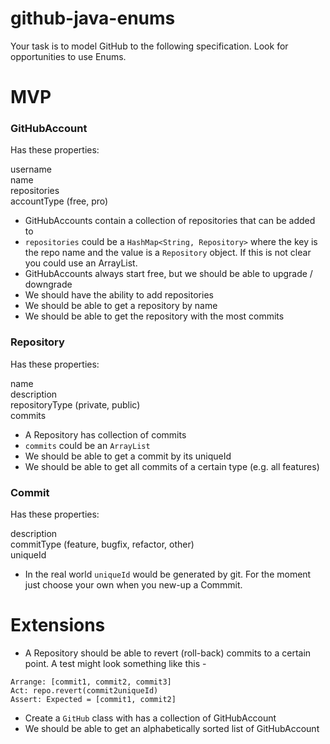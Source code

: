 # github-java-enums

Your task is to model GitHub to the following specification. Look for opportunities to use Enums.

# MVP

### GitHubAccount

Has these properties:

username  
name  
repositories  
accountType (free, pro)

- GitHubAccounts contain a collection of repositories that can be added to
- `repositories` could be a `HashMap<String, Repository>` where the key is the repo name and the value is a `Repository` object. If this is not clear you could use an ArrayList.
- GitHubAccounts always start free, but we should be able to upgrade / downgrade
- We should have the ability to add repositories
- We should be able to get a repository by name
- We should be able to get the repository with the most commits

### Repository

Has these properties:

name  
description  
repositoryType (private, public)  
commits  

- A Repository has collection of commits
- `commits` could be an `ArrayList`
- We should be able to get a commit by its uniqueId
- We should be able to get all commits of a certain type (e.g. all features)

### Commit

Has these properties:

description  
commitType (feature, bugfix, refactor, other)  
uniqueId  

- In the real world `uniqueId` would be generated by git. For the moment just choose your own when you new-up a Commmit.
 
 
# Extensions

- A Repository should be able to revert (roll-back) commits to a certain point. A test might look something like this -

```
Arrange: [commit1, commit2, commit3]
Act: repo.revert(commit2uniqueId)
Assert: Expected = [commit1, commit2]
```
- Create a `GitHub` class with has a collection of GitHubAccount
- We should be able to get an alphabetically sorted list of GitHubAccount
